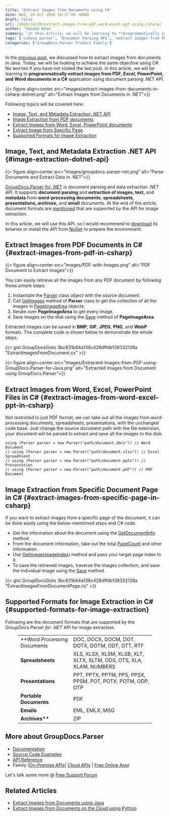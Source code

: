 ```yaml
---
title: 'Extract Images from Documents using C#'
date: Wed, 28 Oct 2020 18:27:00 +0000
draft: false
url: /2020/10/28/extract-images-from-pdf-word-excel-ppt-using-csharp/
author: 'Shoaib Khan'
summary: 'In this article, we will be learning to **programmatically extract images from PDF, Excel, PowerPoint, and Word documents in a C#** application using document parsing .NET API. [GroupDocs.Parser for .NET](https://products.groupdocs.com/parser/net) is document parsing and data extraction .NET API. It supports **document parsing** and **extraction of images, text,** and **metadata** from **word-processing documents**, **spreadsheets**, **presentations, archives,** and **email** documents.'
tags: ['csharp parser', 'Dcoument Parsing API', 'extract images from PDF in csharp', 'extract images in csharp', 'Image extractor']
categories: ['GroupDocs.Parser Product Family']
---
```


In the [previous post](https://blog.groupdocs.com/2020/10/27/extract-images-from-pdf-word-excel-ppt-using-java/), we discussed how to extract images from documents in Java. Today, we will be looking to achieve the same objective using C#. No worries if you have not visited the last post. In this article, we will be learning to **programmatically extract images from PDF, Excel, PowerPoint, and Word documents in a C#** application using document parsing .NET API.



{{< figure align=center src="images/extract-images-from-documents-in-csharp-dotnet.png" alt="Extract Images from Documents in .NET">}}


Following topics will be covered here:

*   [Image, Text, and Metadata Extraction .NET API](#image-extraction-dotnet-api)
*   [Image Extraction from PDF documents](#extract-images-from-pdf-in-csharp)
*   [Extract Images from Word, Excel, PowerPoint documents](#extract-images-from-word-excel-ppt-in-csharp)
*   [Extract Image from Specific Page](#extract-images-from-specific-page-in-csharp)
*   [Supported Formats for Image Extraction](#supported-formats-for-image-extraction)

## Image, Text, and Metadata Extraction .NET API {#image-extraction-dotnet-api}



{{< figure align=center src="images/groupdocs-parser-net.png" alt="Parse Documents and Extract Data in .NET">}}


[GroupDocs.Parser for .NET](https://products.groupdocs.com/parser/net) is document parsing and data extraction .NET API. It supports **document parsing** and **extraction of images, text,** and **metadata** from **word-processing documents**, **spreadsheets**, **presentations, archives,** and **email** documents. At the end of the article, document formats are [mentioned](#supported-formats-for-image-extraction) that are supported by the API for image extraction.

In this article, we will use this API, so I would recommend to [download](https://downloads.groupdocs.com/parser/net) its binaries or install the API from [NuGet](https://www.nuget.org/packages/GroupDocs.Parser/) to prepare the environment.

## Extract Images from PDF Documents in C# {#extract-images-from-pdf-in-csharp}



{{< figure align=center src="images/PDF-with-Images.png" alt="PDF Document to Extract Images">}}


You can easily retrieve all the images from any PDF document by following these simple steps.

1.  Instantiate the [Parser](https://apireference.groupdocs.com/net/parser/groupdocs.parser/parser) class object with the source document.
2.  Call [GetImages](https://apireference.groupdocs.com/net/parser/groupdocs.parser/parser/methods/getimages) method of **Parser** class to get the collection of all the images in [PageImageArea](https://apireference.groupdocs.com/net/parser/groupdocs.parser.data/pageimagearea) objects.
3.  Iterate over **PageImageArea** to get every image.
4.  Save images on the disk using the [Save](https://apireference.groupdocs.com/parser/net/groupdocs.parser.data.pageimagearea/save/methods/1) method of **PageImageArea**.

Extracted images can be saved in **BMP**, **GIF**, **JPEG**, **PNG**, and **WebP** formats. The complete code is shown below to demonstrate the whole steps.

{{< gist GroupDocsGists 3bc831b64a139c428dffdb138332128a "ExtractImagesFromDocument.cs" >}}



{{< figure align=center src="images/Extracted-Images-from-PDF-using-GroupDocs.Parser-for-Java.png" alt="Extracted Images from Document using GroupDocs.Parser">}}


## Extract Images from Word, Excel, PowerPoint Files in C# {#extract-images-from-word-excel-ppt-in-csharp}

Not restricted to just PDF format, we can take out all the images from word-processing documents, spreadsheets, presentations, with the unchanged code base. Just change the source document path with the file extension, your document will be parsed to extract and save all the images to the disk.

```
using (Parser parser = new Parser("path/document.docx")) // Word Document
// using (Parser parser = new Parser("path/document.xlsx")) // Excel Spreadhseet
// using (Parser parser = new Parser("path/document.pptx")) // Presentation
// using (Parser parser = new Parser("path/document.pdf")) // PDF Document
```

## Image Extraction from Specific Document Page in C# {#extract-images-from-specific-page-in-csharp}

If you want to extract images from a specific page of the document, it can be done easily using the below-mentioned steps and C# code.

*   Get the information about the document using the [GetDocumentInfo](https://apireference.groupdocs.com/parser/net/groupdocs.parser/parser/methods/getdocumentinfo) method.
*   From the document information, take out the total [PageCount](https://apireference.groupdocs.com/parser/net/groupdocs.parser.options/idocumentinfo/properties/pagecount) and other information.
*   Use [GetImages(pageIndex)](https://apireference.groupdocs.com/parser/net/groupdocs.parser.parser/getimages/methods/2) method and pass your target page index to it.
*   To save the retrieved images, traverse the images collection, and save the individual image using the [Save](https://apireference.groupdocs.com/parser/net/groupdocs.parser.data.pageimagearea/save/methods/1) method.

{{< gist GroupDocsGists 3bc831b64a139c428dffdb138332128a "ExtractImagesFromDocumentPage.cs" >}}

## Supported Formats for Image Extraction in C# {#supported-formats-for-image-extraction}

Following are the document formats that are supported by the _GroupDocs.Parser for .NET_ API for image extraction.

<figure class="wp-block-table is-style-stripes"><table><tbody><tr><td>**Word Processing Documents</strong></td><td>DOC, DOCX, DOCM, DOT, DOTX, DOTM, ODT, OTT, RTF</td></tr><tr><td><strong>Spreadsheets</strong></td><td>XLS, XLSX, XLSM, XLSB, XLT, XLTX, XLTM, ODS, OTS, XLA, XLAM, NUMBERS</td></tr><tr><td><strong>Presentations</strong></td><td>PPT, PPTX, PPTM, PPS, PPSX, PPSM, POT, POTX, POTM, ODP, OTP</td></tr><tr><td><strong>Portable Documents</strong></td><td>PDF</td></tr><tr><td><strong>Emails</strong></td><td>EML, EMLX, MSG</td></tr><tr><td><strong>Archives**</td><td>ZIP</td></tr></tbody></table></figure>

## More about GroupDocs.Parser

*   [Documentation](https://docs.groupdocs.com/parser/)
*   [Source Code Examples](https://github.com/groupdocs-parser/)
*   [API Reference](https://apireference.groupdocs.com/parser)
*   Family ([On-Premise APIs](https://products.groupdocs.com/parser/family)| [Cloud APIs](https://products.groupdocs.cloud/parser/family) | [Free Online App](https://products.groupdocs.app/parser))

Let's talk some more @ [Free Support Forum](https://forum.groupdocs.com/c/parser)

## Related Articles

*   [Extract Images from Documents using Java](https://blog.groupdocs.com/2020/10/27/extract-images-from-pdf-word-excel-ppt-using-java/)
*   [Extract Images from Documents on the Cloud using Python](https://blog.groupdocs.cloud/2020/10/25/extract-images-from-word-excel-ppt-pdf-using-python/)




